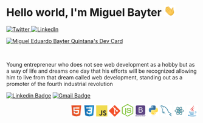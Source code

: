# <h1> Hello world, I'm Miguel Bayter <img src="https://raw.githubusercontent.com/ABSphreak/ABSphreak/master/gifs/Hi.gif" width="30px"> </h1>

<div align="left">
  <a href="https://twitter.com/miguel_bayter">
    <img
      src="https://img.shields.io/twitter/follow/miguel_bayter?label=Twitter&logo=twitter&style=flat-square&color=1da1f2&logoColor=ffffff"
      alt="Twitter"
    />
  </a>
  <a href="https://www.linkedin.com/in/miguel-eduardo-bayter-quintana-98653b128/">
    <img
      src="https://img.shields.io/static/v1?logo=linkedin&style=flat-square&color=0072b1&label=LinkedIn&message=%E2%98%86"
      alt="LinkedIn"
    />
  </a>

 <a href="https://app.daily.dev/MiguelBayterDev"><img src="https://api.daily.dev/devcards/fd228704937d4496bb54b767eec038fc.png?r=nst" alig="right" width="360" alt="Miguel Eduardo Bayter Quintana's Dev Card"/></a>

<br />

Young entrepreneur who does not see web development as a hobby but as a way of life and dreams one day that his efforts will be recognized allowing him to live from that dream called web development, standing out as a promoter of the fourth industrial revolution

[![Linkedin Badge](https://img.shields.io/badge/-miguel-blue?style=flat-square&logo=Linkedin&logoColor=white&link=https:https://www.linkedin.com/in/miguel-eduardo-bayter-quintana-98653b128/)](https://www.linkedin.com/in/miguel-eduardo-bayter-quintana-98653b128/) [![Gmail Badge](https://img.shields.io/badge/-mbayterq.dev@gmail.com-c14438?style=flat-square&logo=Gmail&logoColor=white&link=mailto:mbayterq.dev@gmail.com)](mailto:mbayterq.dev@gmail.com.com)
<br/>
 
<div style="text-align: right">
  <img src = 'https://github.com/Miguel-Bayter/Miguel-Bayter/blob/13c19193b763425441d6b806053ed5dce9147d6b/images/html.svg' width='30'/> 
  <img src = 'https://github.com/Miguel-Bayter/Miguel-Bayter/blob/13c19193b763425441d6b806053ed5dce9147d6b/images/css.svg' width='30'/> 
  <img src = 'https://github.com/Miguel-Bayter/Miguel-Bayter/blob/13c19193b763425441d6b806053ed5dce9147d6b/images/js.svg' width='30'/> 
  <img src = 'https://github.com/Miguel-Bayter/Miguel-Bayter/blob/13c19193b763425441d6b806053ed5dce9147d6b/images/git.svg' height='30'/>  
  <img src = 'https://github.com/Miguel-Bayter/Miguel-Bayter/blob/4e2f0243efe490ef8e1b74e4182de7ab9323ae6c/images/nodejs.svg' backgraond= "red" width='30'/> 
  <img src = 'https://github.com/Miguel-Bayter/Miguel-Bayter/blob/e79e879970031624336e1de003103839f610f637/images/bootstrap.svg' height='30'/> 
  <img src = 'https://github.com/Miguel-Bayter/Miguel-Bayter/blob/13c19193b763425441d6b806053ed5dce9147d6b/images/python.svg' width='30'/> 
  <img src = 'https://github.com/Miguel-Bayter/Miguel-Bayter/blob/13c19193b763425441d6b806053ed5dce9147d6b/images/sql.svg' width='30'/> 
  <img src = 'https://github.com/Miguel-Bayter/Miguel-Bayter/blob/13c19193b763425441d6b806053ed5dce9147d6b/images/react.svg' width='30'/> 
  <img src = 'https://github.com/Miguel-Bayter/Miguel-Bayter/blob/13c19193b763425441d6b806053ed5dce9147d6b/images/java.svg' width='30'/>  
</div> 









